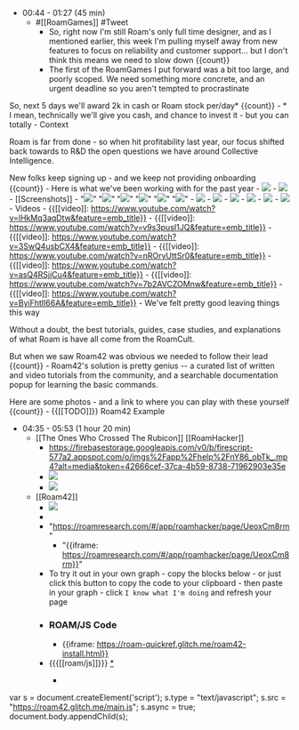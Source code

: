 - 00:44 - 01:27 (45 min)
    - #[[RoamGames]] #Tweet
        - So, right now I'm still Roam's only full time designer, and as I mentioned earlier, this week I'm pulling myself away from new features to focus on reliability and customer support... but I don't think this means we need to slow down {{count}}
        - The first of the RoamGames I put forward was a bit too large, and poorly scoped. We need something more concrete, and an urgent deadline so you aren't tempted to procrastinate

So, next 5 days we'll award 2k in cash or Roam stock per/day*
 {{count}}
            - * I mean, technically we'll give you cash, and chance to invest it - but you can totally 
        - Context

Roam is far from done - so when hit profitability last year, our focus shifted back towards to R&D the open questions we have around Collective Intelligence.

New folks keep signing up - and we keep not providing onboarding {{count}}
        - Here is what we've been working with for the past year
            - ![](https://firebasestorage.googleapis.com/v0/b/firescript-577a2.appspot.com/o/imgs%2Fapp%2Fhelp%2Fx6aScjVj5p.gif?alt=media&token=e4c8985b-bd04-40fc-9c3f-10902468d64d)
            - ![](https://firebasestorage.googleapis.com/v0/b/firescript-577a2.appspot.com/o/imgs%2Fapp%2Fhelp%2FHtlqRLbUEH.gif?alt=media&token=9740cbfc-c9ff-408e-9729-6555dc2eda52)
            - [[Screenshots]]
                - "![](https://firebasestorage.googleapis.com/v0/b/firescript-577a2.appspot.com/o/imgs%2Fapp%2Froam-team%2FojrbPqSIWw.png?alt=media&token=b6825a09-f284-429e-a310-ebff407157d2)" "![](https://firebasestorage.googleapis.com/v0/b/firescript-577a2.appspot.com/o/imgs%2Fapp%2Froam-team%2FsRLobyz_5F.png?alt=media&token=0dbe599a-b9b5-4cd9-92b6-03db26faa74d)" "![](https://firebasestorage.googleapis.com/v0/b/firescript-577a2.appspot.com/o/imgs%2Fapp%2Froam-team%2FdHSwpGnGZW.png?alt=media&token=0024ffbd-a799-4ff2-a51a-90b7b14746a0)" "![](https://firebasestorage.googleapis.com/v0/b/firescript-577a2.appspot.com/o/imgs%2Fapp%2Froam-team%2Fv68SwzbaGi.png?alt=media&token=e9247b4a-40e0-402a-bba0-cc92a5a92758)" "![](https://firebasestorage.googleapis.com/v0/b/firescript-577a2.appspot.com/o/imgs%2Fapp%2Froam-team%2F-WaIF9Hmte.png?alt=media&token=134a6260-fb30-480f-9ab0-c9dd8b323aa8)" "![](https://firebasestorage.googleapis.com/v0/b/firescript-577a2.appspot.com/o/imgs%2Fapp%2Froam-team%2Fo1P44MbLFT.png?alt=media&token=405362d3-b1a7-4772-873d-774d8698c87b)"
                - ![](https://firebasestorage.googleapis.com/v0/b/firescript-577a2.appspot.com/o/imgs%2Fapp%2Froam-team%2FojrbPqSIWw.png?alt=media&token=b6825a09-f284-429e-a310-ebff407157d2)
                - ![](https://firebasestorage.googleapis.com/v0/b/firescript-577a2.appspot.com/o/imgs%2Fapp%2Froam-team%2FsRLobyz_5F.png?alt=media&token=0dbe599a-b9b5-4cd9-92b6-03db26faa74d)
                - ![](https://firebasestorage.googleapis.com/v0/b/firescript-577a2.appspot.com/o/imgs%2Fapp%2Froam-team%2FdHSwpGnGZW.png?alt=media&token=0024ffbd-a799-4ff2-a51a-90b7b14746a0)
                - ![](https://firebasestorage.googleapis.com/v0/b/firescript-577a2.appspot.com/o/imgs%2Fapp%2Froam-team%2Fv68SwzbaGi.png?alt=media&token=e9247b4a-40e0-402a-bba0-cc92a5a92758)
                - ![](https://firebasestorage.googleapis.com/v0/b/firescript-577a2.appspot.com/o/imgs%2Fapp%2Froam-team%2F-WaIF9Hmte.png?alt=media&token=134a6260-fb30-480f-9ab0-c9dd8b323aa8)
                - ![](https://firebasestorage.googleapis.com/v0/b/firescript-577a2.appspot.com/o/imgs%2Fapp%2Froam-team%2Fo1P44MbLFT.png?alt=media&token=405362d3-b1a7-4772-873d-774d8698c87b)
            - Videos
                - {{[[video]]: https://www.youtube.com/watch?v=lHkMq3aqDtw&feature=emb_title}}
                - {{[[video]]: https://www.youtube.com/watch?v=v9s3pusI1JQ&feature=emb_title}}
                - {{[[video]]: https://www.youtube.com/watch?v=3SwQ4usbCX4&feature=emb_title}}
                - {{[[video]]: https://www.youtube.com/watch?v=nROryUttSr0&feature=emb_title}}
                - {{[[video]]: https://www.youtube.com/watch?v=asQ4RSjjCu4&feature=emb_title}}
                - {{[[video]]: https://www.youtube.com/watch?v=7b2AVCZOMnw&feature=emb_title}}
                - {{[[video]]: https://www.youtube.com/watch?v=ByiFhtlI66A&feature=emb_title}}
        - We've felt pretty good leaving things this way

Without a doubt, the best tutorials, guides, case studies, and explanations of what Roam is have all come from the RoamCult. 

But when we saw Roam42 was obvious we needed to follow their lead
{{count}}
        - Roam42's solution is pretty genius -- a curated list of written and video tutorials from the community, and a searchable documentation popup for learning the basic commands. 

Here are some photos - and a link to where you can play with these yourself {{count}}
        - {{[[TODO]]}} Roam42 Example
- 04:35 - 05:53 (1 hour 20 min)
    - [[The Ones Who Crossed The Rubicon]] [[RoamHacker]]
        - https://firebasestorage.googleapis.com/v0/b/firescript-577a2.appspot.com/o/imgs%2Fapp%2Fhelp%2FnY86_obTk_.mp4?alt=media&token=42666cef-37ca-4b59-8738-71962903e35e
        - ![](https://firebasestorage.googleapis.com/v0/b/firescript-577a2.appspot.com/o/imgs%2Fapp%2Fhelp%2FonrEcWC3v8.gif?alt=media&token=72741159-09e4-4553-8f99-c7c73f45fa68)
        - ![](https://firebasestorage.googleapis.com/v0/b/firescript-577a2.appspot.com/o/imgs%2Fapp%2Fhelp%2FQTr1clY1qr.gif?alt=media&token=623b9106-cd53-4798-8c71-3b40995d7ad3)
    - [[Roam42]]
        - ![](https://firebasestorage.googleapis.com/v0/b/firescript-577a2.appspot.com/o/imgs%2Fapp%2Fhelp%2FRnNtbuhX0W.gif?alt=media&token=8f925fb0-5044-4acd-8ba7-84a3b80ea3d8)
        - 
        - "https://roamresearch.com/#/app/roamhacker/page/UeoxCm8rm"
            - "{{iframe: https://roamresearch.com/#/app/roamhacker/page/UeoxCm8rm}}"
        - To try it out in your own graph - copy the blocks below - or just click this button to copy the code to your clipboard - then paste in your graph - click `I know what I'm doing` and refresh your page
        - ### ROAM/JS Code
            - {{iframe: https://roam-quickref.glitch.me/roam42-install.html}}
        - {{{[[roam/js]]}}} [*](((JkpY0U2uf)))
            - ```javascript

var s = document.createElement('script');
	s.type = "text/javascript";
  	s.src =  "https://roam42.glitch.me/main.js";
  	s.async = true;
document.body.appendChild(s);
``` [*](((nBoIvWqdh)))
